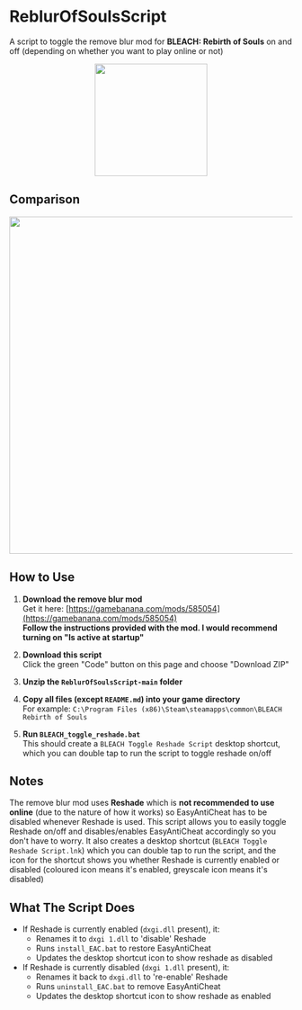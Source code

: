 # ReblurOfSoulsScript

A script to toggle the remove blur mod for **BLEACH: Rebirth of Souls** on and off (depending on whether you want to play online or not)
<p align='center'>
<img src='https://github.com/user-attachments/assets/b0b4c5f4-055a-4fce-8b31-2b91300c31f8' width='200'>
</p>

## Comparison

<p align='center'><img src='https://github.com/user-attachments/assets/f4a4075c-14bf-4131-a271-eb801f63e8be' width='600'></p>

## How to Use


1. **Download the remove blur mod**<br>
  Get it here: [https://gamebanana.com/mods/585054](https://gamebanana.com/mods/585054)<br>
  **Follow the instructions provided with the mod. I would recommend turning on "Is active at startup"**

2. **Download this script**<br>
  Click the green "Code" button on this page and choose "Download ZIP"

3. **Unzip the `ReblurOfSoulsScript-main` folder**<br>

4. **Copy **all files** (except `README.md`) into your game directory**<br>
  For example: `C:\Program Files (x86)\Steam\steamapps\common\BLEACH Rebirth of Souls`

5. **Run `BLEACH_toggle_reshade.bat`**<br>
  This should create a `BLEACH Toggle Reshade Script` desktop shortcut, which you can double tap to run the script to toggle reshade on/off

## Notes
The remove blur mod uses **Reshade** which is **not recommended to use online** (due to the nature of how it works) so EasyAntiCheat has to be disabled whenever Reshade is used. This script allows you to easily toggle Reshade on/off and disables/enables EasyAntiCheat accordingly so you don't have to worry. It also creates a desktop shortcut (`BLEACH Toggle Reshade Script.lnk`) which you can double tap to run the script, and the icon for the shortcut shows you whether Reshade is currently enabled or disabled (coloured icon means it's enabled, greyscale icon means it's disabled)

## What The Script Does
- If Reshade is currently enabled (`dxgi.dll` present), it:
  - Renames it to `dxgi 1.dll` to 'disable' Reshade
  - Runs `install_EAC.bat` to restore EasyAntiCheat
  - Updates the desktop shortcut icon to show reshade as disabled
- If Reshade is currently disabled (`dxgi 1.dll` present), it:
  - Renames it back to `dxgi.dll` to 're-enable' Reshade
  - Runs `uninstall_EAC.bat` to remove EasyAntiCheat
  - Updates the desktop shortcut icon to show reshade as enabled
